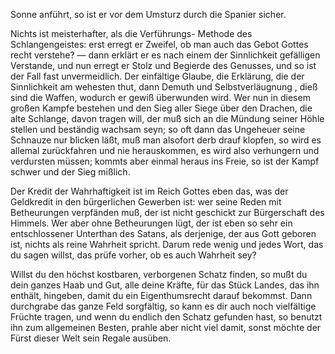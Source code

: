 <a name="72"></a>

Sonne anführt, so ist er vor dem Umsturz durch die
Spanier sicher.

Nichts ist meisterhafter, als die Verführungs- Methode
des Schlangengeistes: erst erregt er Zweifel, ob man auch
das Gebot Gottes recht verstehe? — dann erklärt er es
nach einem der Sinnlichkeit gefälligen Verstande, und nun
erregt er Stolz und Begierde des Genusses, und so ist der
Fall fast unvermeidlich. Der einfältige Glaube, die Erklärung, 
die der Sinnlichkeit am wehesten thut, dann Demuth 
und Selbstverläugnung , dieß sind die Waffen, wodurch 
er gewiß überwunden wird. Wer nun in diesem großen 
Kampfe bestehen und den Sieg aller Siege über den
Drachen, die alte Schlange, davon tragen will, der muß
sich an die Mündung seiner Höhle stellen und beständig
wachsam seyn; so oft dann das Ungeheuer seine Schnauze
nur blicken läßt, muß man alsofort derb drauf klopfen, so
wird es allemal zurückfahren und nie herauskommen, es
wird also verhungern und verdursten müssen; kommts aber
einmal heraus ins Freie, so ist der Kampf schwer und der
Sieg mißlich.

Der Kredit der Wahrhaftigkeit ist im Reich Gottes eben
das, was der Geldkredit in den bürgerlichen Gewerben ist:
wer seine Reden mit Betheurungen verpfänden muß, der
ist nicht geschickt zur Bürgerschaft des Himmels. Wer aber
ohne Betheurungen lügt, der ist eben so sehr ein entschlossener 
Unterthan des Satans, als derjenige, der aus Gott
geboren ist, nichts als reine Wahrheit spricht. Darum rede
wenig und jedes Wort, das du sagen willst, das prüfe
vorher, ob es auch Wahrheit sey?

Willst du den höchst kostbaren, verborgenen Schatz finden, 
so mußt du dein ganzes Haab und Gut, alle deine
Kräfte, für das Stück Landes, das ihn enthält, hingeben,
damit du ein Eigenthumsrecht darauf bekommst. Dann durchgrabe 
das ganze Feld sorgfältig, so kann es dir auch noch
vielfältige Früchte tragen, und wenn du endlich den Schatz
gefunden hast, so benutzt ihn zum allgemeinen Besten, prahle
aber nicht viel damit, sonst möchte der Fürst dieser Welt
sein Regale ausüben.

